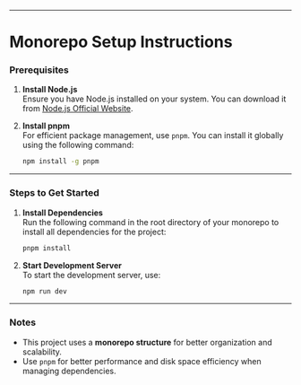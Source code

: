 

---

# Monorepo Setup Instructions

### Prerequisites

1. **Install Node.js**  
   Ensure you have Node.js installed on your system. You can download it from [Node.js Official Website](https://nodejs.org).

2. **Install pnpm**  
   For efficient package management, use `pnpm`. You can install it globally using the following command:  
   ```bash
   npm install -g pnpm
   ```

---

### Steps to Get Started

1. **Install Dependencies**  
   Run the following command in the root directory of your monorepo to install all dependencies for the project:  
   ```bash
   pnpm install
   ```

2. **Start Development Server**  
   To start the development server, use:  
   ```bash
   npm run dev
   ```

---

### Notes

- This project uses a **monorepo structure** for better organization and scalability.  
- Use `pnpm` for better performance and disk space efficiency when managing dependencies.

